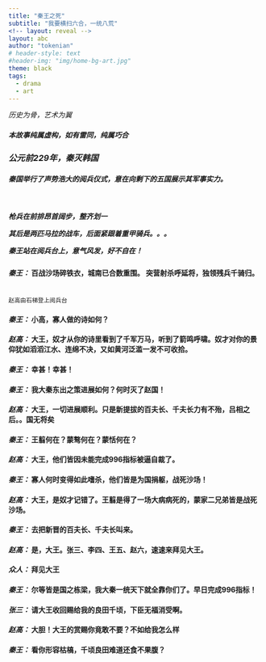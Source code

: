 ```yaml
---
title: "秦王之死"
subtitle: "我要横扫六合，一统八荒"
<!-- layout: reveal -->
layout: abc
author: "tokenian"
# header-style: text
#header-img: "img/home-bg-art.jpg"
theme: black
tags:
  - drama
  - art
---
```

<style type="text/css">
.reveal em {
	color: #36e139
}
.left{
  text-align: left;
}
</style>
<section data-transition="zoom">
  <p><em>历史为骨，艺术为翼</em></p>
  <h5>
    <em>本故事纯属虚构，如有雷同，纯属巧合</em>
  </h5>
</section>

<section data-transition="slide">
  <h3><em>公元前229年，秦灭韩国</em></h3>

  <h5 class="fragment fade-up">秦国举行了声势浩大的阅兵仪式，意在向剩下的五国展示其军事实力。</h5>
  <h5 class="fragment fade-up">
    <br/>
    <p>枪兵在前排昂首阔步，整齐划一</p>
    <p >其后是两匹马拉的战车，后面紧跟着重甲骑兵。。。</p>
    <p>秦王站在阅兵台上，意气风发，好不自在！</p>
  </h5>
</section>
<section data-transition="slide" class="left">
    <h4>
      <em>秦王：</em>
      <span>
          百战沙场碎铁衣，城南已合数重围。
          突营射杀呼延将，独领残兵千骑归。
      </span>
    </h4>
    <br/>
    <small class="fragment fade-left">赵高由石梯登上阅兵台</small>
    <h4 class="fragment fade-up">
        <em>秦王：</em>
        <span>
            小高，寡人做的诗如何？
        </span>
    </h4>
    <h4 class="fragment fade-up">
        <em>赵高：</em>
        <span>
            大王，奴才从你的诗里看到了千军万马，听到了箭鸣呼啸。奴才对你的景仰犹如滔滔江水、连绵不决，又如黄河泛滥一发不可收拾。
        </span>
    </h4>
    <h4 class="fragment fade-up">
        <em>秦王：</em>
        <span>
            幸甚！幸甚！
        </span>
    </h4>
</section>

<section data-transition="slide" class="left">
    <h4>
        <em>秦王：</em>
        <span>
            我大秦东出之策进展如何？何时灭了赵国！
        </span>
    </h4>
    <h4 class="fragment fade-up">
        <em>赵高：</em>
        <span>
            大王，一切进展顺利。只是新提拔的百夫长、千夫长力有不殆，吕相之后。。国无将矣
        </span>
    </h4>
    <h4 class="fragment fade-up">
        <em>秦王：</em>
        <span>
            王翦何在？蒙骜何在？蒙恬何在？
        </span>
    </h4>
    <h4 class="fragment fade-up">
        <em>赵高：</em>
        <span>
            大王，他们皆因未能完成996指标被逼自裁了。
        </span>
    </h4>
</section>
<section data-transition="slide" class="left">
    <h4>
        <em>秦王：</em>
        <span>
            寡人何时变得如此嗜杀，他们皆是为国捐躯，战死沙场！
        </span>
    </h4>
    <h4 class="fragment fade-up">
        <em>赵高：</em>
        <span>
            大王，是奴才记错了。王翦是得了一场大病病死的，蒙家二兄弟皆是战死沙场。
        </span>
    </h4>
    <h4 class="fragment fade-up">
        <em>秦王：</em>
        <span>
            去把新晋的百夫长、千夫长叫来。
        </span>
    </h4>
    <h4 class="fragment fade-up">
        <em>赵高：</em>
        <span>
            是，大王。张三、李四、王五、赵六，速速来拜见大王。
        </span>
    </h4>
</section>
<section data-transition="slide" class="left">
    <h4>
        <em>众人：</em>
        <span>
            拜见大王
        </span>
    </h4>
    <h4 class="fragment fade-up">
        <em>秦王：</em>
        <span>
            尔等皆是国之栋梁，我大秦一统天下就全靠你们了。早日完成996指标！
        </span>
    </h4>
    <h4 class="fragment fade-up">
        <em>张三：</em>
        <span>
            请大王收回赐给我的良田千顷，下臣无福消受啊。
        </span>
    </h4>
    <h4 class="fragment fade-up">
        <em>赵高：</em>
        <span>
            大胆！大王的赏赐你竟敢不要？不如给我怎么样
        </span>
    </h4>
    <h4 class="fragment fade-up">
        <em>秦王：</em>
        <span>
            看你形容枯槁，千顷良田难道还食不果腹？
        </span>
    </h4>
</section>
<section data-transition="slide" class="left">
  <script type="text/template">
  自由女神从未来穿越到秦国，向秦王讲述了世界和宇宙。秦王发出宣言，要一统宇宙。
  自由女神掏出ak47,射杀了秦王。威慑大臣，被拥立为新的女王。
    女王采用了未来的先进管理理念，完成了秦朝的一统天下大业。
   </script>
 </section>
<section data-transition="slide" class="left">
 <script type="text/template">
   ***荣耀***
   女王毒死一帮伪冒的大臣，让秦朝无人治理，最终天下大乱。
   而她也在孤独的宫殿里老死。
   秦王从幕后出现，他暗中注视着一切。他欢呼着天下一统，与赵高庆祝。
   赵高毒杀了秦王，发表了自己的智慧宣言。
  </script>
</section>
<section data-transition="slide" class="left">
 <script type="text/template">
   ***荣耀***
  赵高参透了生命的哲学，在漫长的时间里等待新时代的到来。当自由的思想终于在西方出现，他饮下了早已备好的毒酒。
  </script>
</section>
<script type="text/javascript">
    function begin(){
      // Reveal.configure({ transition: 'slide'});
    }
</script>





